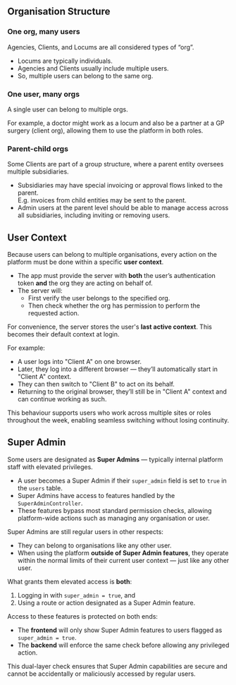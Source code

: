 ## Organisation Structure

### One org, many users
Agencies, Clients, and Locums are all considered types of “org”.

- Locums are typically individuals.  
- Agencies and Clients usually include multiple users.  
- So, multiple users can belong to the same org.

### One user, many orgs
A single user can belong to multiple orgs.

For example, a doctor might work as a locum and also be a partner at a GP surgery (client org), allowing them to use the platform in both roles.

### Parent-child orgs
Some Clients are part of a group structure, where a parent entity oversees multiple subsidiaries.

- Subsidiaries may have special invoicing or approval flows linked to the parent.  
  E.g. invoices from child entities may be sent to the parent.  
- Admin users at the parent level should be able to manage access across all subsidiaries, including inviting or removing users.

## User Context

Because users can belong to multiple organisations, every action on the platform must be done within a specific **user context**.

- The app must provide the server with **both** the user’s authentication token **and** the org they are acting on behalf of.  
- The server will:
  - First verify the user belongs to the specified org.  
  - Then check whether the org has permission to perform the requested action.

For convenience, the server stores the user's **last active context**. This becomes their default context at login.

For example:

- A user logs into "Client A" on one browser.  
- Later, they log into a different browser — they’ll automatically start in "Client A" context.  
- They can then switch to "Client B" to act on its behalf.  
- Returning to the original browser, they’ll still be in "Client A" context and can continue working as such.

This behaviour supports users who work across multiple sites or roles throughout the week, enabling seamless switching without losing continuity.

## Super Admin

Some users are designated as **Super Admins** — typically internal platform staff with elevated privileges.

- A user becomes a Super Admin if their `super_admin` field is set to `true` in the `users` table.
- Super Admins have access to features handled by the `SuperAdminController`.
- These features bypass most standard permission checks, allowing platform-wide actions such as managing any organisation or user.

Super Admins are still regular users in other respects:

- They can belong to organisations like any other user.  
- When using the platform **outside of Super Admin features**, they operate within the normal limits of their current user context — just like any other user.

What grants them elevated access is **both**:

1. Logging in with `super_admin = true`, and  
2. Using a route or action designated as a Super Admin feature.

Access to these features is protected on both ends:

- The **frontend** will only show Super Admin features to users flagged as `super_admin = true`.
- The **backend** will enforce the same check before allowing any privileged action.

This dual-layer check ensures that Super Admin capabilities are secure and cannot be accidentally or maliciously accessed by regular users.
